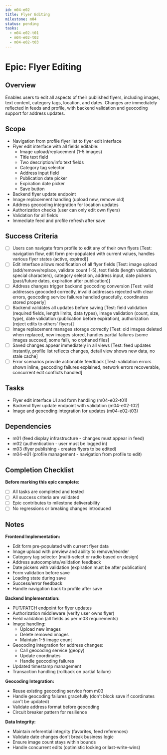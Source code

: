 ```yaml
---
id: m04-e02
title: Flyer Editing
milestone: m04
status: pending
tasks:
  - m04-e02-t01
  - m04-e02-t02
  - m04-e02-t03
---
```


# Epic: Flyer Editing

## Overview
Enables users to edit all aspects of their published flyers, including images, text content, category tags, location, and dates. Changes are immediately reflected in feeds and profile, with backend validation and geocoding support for address updates.

## Scope
- Navigation from profile flyer list to flyer edit interface
- Flyer edit interface with all fields editable:
  - Image upload/replacement (1-5 images)
  - Title text field
  - Two description/info text fields
  - Category tag selector
  - Address input field
  - Publication date picker
  - Expiration date picker
  - Save button
- Backend flyer update endpoint
- Image replacement handling (upload new, remove old)
- Address geocoding integration for location updates
- Authorization checks (user can only edit own flyers)
- Validation for all fields
- Immediate feed and profile refresh after save

## Success Criteria
- [ ] Users can navigate from profile to edit any of their own flyers [Test: navigation flow, edit form pre-populated with current values, handles various flyer states (active, expired)]
- [ ] Edit interface allows modification of all flyer fields [Test: image upload (add/remove/replace, validate count 1-5), text fields (length validation, special characters), category selection, address input, date pickers (past/future dates, expiration after publication)]
- [ ] Address changes trigger backend geocoding conversion [Test: valid addresses geocoded correctly, invalid addresses rejected with clear errors, geocoding service failures handled gracefully, coordinates stored properly]
- [ ] Backend validates all updates before saving [Test: field validation (required fields, length limits, data types), image validation (count, size, type), date validation (publication before expiration), authorization (reject edits to others' flyers)]
- [ ] Image replacement manages storage correctly [Test: old images deleted when replaced, new images stored, handles partial failures (some images succeed, some fail), no orphaned files]
- [ ] Saved changes appear immediately in all views [Test: feed updates instantly, profile list reflects changes, detail view shows new data, no stale cache]
- [ ] Error scenarios provide actionable feedback [Test: validation errors shown inline, geocoding failures explained, network errors recoverable, concurrent edit conflicts handled]

## Tasks
- Flyer edit interface UI and form handling (m04-e02-t01)
- Backend flyer update endpoint with validation (m04-e02-t02)
- Image and geocoding integration for updates (m04-e02-t03)

## Dependencies
- m01 (feed display infrastructure - changes must appear in feed)
- m02 (authentication - user must be logged in)
- m03 (flyer publishing - creates flyers to be edited)
- m04-e01 (profile management - navigation from profile to edit)

## Completion Checklist
**Before marking this epic complete:**
- [ ] All tasks are completed and tested
- [ ] All success criteria are validated
- [ ] Epic contributes to milestone deliverability
- [ ] No regressions or breaking changes introduced

## Notes
**Frontend Implementation:**
- Edit form pre-populated with current flyer data
- Image upload with preview and ability to remove/reorder
- Category tag selector (multi-select or radio based on design)
- Address autocomplete/validation feedback
- Date pickers with validation (expiration must be after publication)
- Form validation before save
- Loading state during save
- Success/error feedback
- Handle navigation back to profile after save

**Backend Implementation:**
- PUT/PATCH endpoint for flyer updates
- Authorization middleware (verify user owns flyer)
- Field validation (all fields as per m03 requirements)
- Image handling:
  - Upload new images
  - Delete removed images
  - Maintain 1-5 image count
- Geocoding integration for address changes:
  - Call geocoding service (geopy)
  - Update coordinates
  - Handle geocoding failures
- Updated timestamp management
- Transaction handling (rollback on partial failure)

**Geocoding Integration:**
- Reuse existing geocoding service from m03
- Handle geocoding failures gracefully (don't block save if coordinates can't be updated)
- Validate address format before geocoding
- Circuit breaker pattern for resilience

**Data Integrity:**
- Maintain referential integrity (favorites, feed references)
- Validate date changes don't break business logic
- Ensure image count stays within bounds
- Handle concurrent edits (optimistic locking or last-write-wins)
